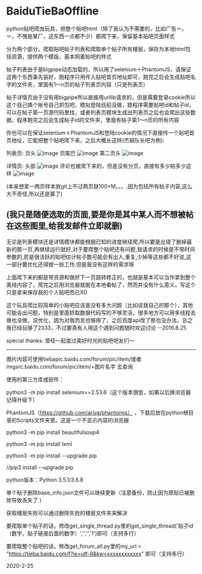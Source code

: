 # BaiduTieBaOffline
python贴吧爬虫玩具，把整个贴吧html（除了我认为不需要的，比如广告＝。＝，不愧是某厂，这东西一点都不少）都爬下来，保留基本贴吧页面样式

分为两个部分，爬取贴吧帖子列表和爬取单个帖子所有楼层，保存为本地html包括资源，提供两个模版，基本照着贴吧的样式

帖子列表由于是bigpipe动态加载的，所以用了selenium＋PhantomJS，请保证这两个东西事先装好，跑程序只用传入贴吧首页地址即可，跑完之后会生成贴吧名字的文件夹，里面有1～n页的帖子列表页内容（只是列表页）

帖子详情页由于没有用bigpipe所以直接用urllib请求的，但是需要登录cookie所以这个自己搞个账号自己抓包吧，模拟登陆目前没做，跑程序需要贴吧id和帖子id，可以在帖子第一页源代码里找，或者列表页模块生成出列表页之后也会爬出这些数据，程序跑完之后会生成帖子id的文件夹，里面有帖子第1～n页的所有内容

你也可以在保证selenium＋PhantomJS和登陆cookie的情况下直接传一个贴吧首页地址，它能把整个贴吧爬下来，之后大概长这样(杰钢队长吧为例):

列表页:
页头
![image](https://github.com/ytinrete/BaiduTieBaOffline/raw/master/show_pic/l1.png)
页尾巴
![image](https://github.com/ytinrete/BaiduTieBaOffline/raw/master/show_pic/l2.png)
第二页头
![image](https://github.com/ytinrete/BaiduTieBaOffline/raw/master/show_pic/l3.png)

详情页:
头部
![image](https://github.com/ytinrete/BaiduTieBaOffline/raw/master/show_pic/d1.png)
评论也被爬下来的，但是没有分页，直接有多少贴多少这样
![image](https://github.com/ytinrete/BaiduTieBaOffline/raw/master/show_pic/d2.png)

(本来想拿一两页样本放git上不过两页就100+M。。。,因为包括所有帖子内容,这么大不奇怪,所以还是算了)

## (我只是随便选取的页面,要是你是其中某人而不想被帖在这些图里,给我发邮件立即就删)

无论是列表模块还是详情模块都能根据已知的进度继续爬,所以要是出错了删掉最新的那一页,再继续运行就好,对于要爬整个贴吧还有问题,我请求的时候是不带时间参数的,若是很活跃的贴吧估计帖子数可能会有出入,重复,少掉等这些都不好说,这一部分要优化还得做一些工作,但是我没有这样的需求呀

上面爬下来的都是带资源和做好下一页跳转修正的，也就是基本可以当作拿到整个离线内容了，爬完之后用浏览器就能在本地看帖了，然而并没有什么意义，写这个只是拿来保存我的个人贴吧而已XD

这个玩具爬比较简单的小贴吧应该是没有多大问题（比如说我自己的那个），其他可能会出问题，特别是里面抓取数据代码写的不够灵活，很多地方可以用多线程去做也没做，没优化，因为对我而言也够用了，之后百度api改了那也没办法，总之我已经玩够了2333，不过要真有人用这个遇到问题随时欢迎讨论 --2016.8.25

special thanks:
曾经一起度过美好时光的贴吧吧友们～

---
图片内容可使用tiebapic.baidu.com/forum/pic/item/或者imgsrc.baidu.com/forum/pic/item/+图片名字 去查询

使用的第三方库或软件：

python3 -m pip install selenium==2.53.6（这个版本很低，如果以后换浏览器记得升级下）

PhantomJS（https://github.com/ariya/phantomjs） ，下载后放在python根目录的Scripts文件夹里。这是一个不显示内容的浏览器

python3 -m pip install beautifulsoup4

python3 -m pip install lxml

python3 -m pip install --upgrade pip

//pip3 install --upgrade pip

python版本：Python 3.5.1/3.6.8

单个贴子删除base_info.json文件可以继续更新（注意备份，防止因为原贴已被删除导致丢失了 ）

获取楼层失败可以通过删除失败的楼层文件夹来解决

要爬取单个贴子的话，修改get_single_thread.py里的get_single_thread('贴子id（数字，贴子链接后面的数字）','','','1')即可（支持多行）

要爬取整个贴吧的话，修改get_forum_all.py里的my_url = "https://tieba.baidu.com/f?ie=utf-8&kw=xxxxxxxxxxxx" 即可（支持多行）

2020-2-25


